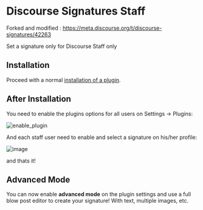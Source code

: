 # Discourse Signatures Staff 

Forked and modified : 
https://meta.discourse.org/t/discourse-signatures/42263

Set a signature only for Discourse Staff only

## Installation

Proceed with a normal [installation of a plugin](https://meta.discourse.org/t/install-a-plugin/19157?u=falco).

## After Installation

You need to enable the plugins options for all users on Settings -> Plugins:

![enable_plugin](https://user-images.githubusercontent.com/5862206/214550041-20deb06a-0d0a-4ceb-93bd-97b01017bc38.png)

And each staff user need to enable and select a signature on his/her profile:

![image](https://user-images.githubusercontent.com/5862206/214550178-a4f1caeb-0dd5-4b08-9d98-c292b0813c15.png)

and thats it!

## Advanced Mode

You can now enable **advanced mode** on the plugin settings and use a full blow post editor to create your signature! With text, multiple images, etc.
